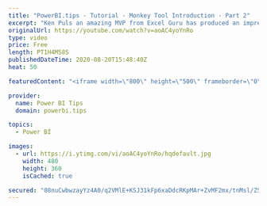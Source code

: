 ```yaml
---
title: "PowerBI.tips - Tutorial - Monkey Tool Introduction - Part 2"
excerpt: "Ken Puls an amazing MVP from Excel Guru has produced an impressive tool, Monkey Tools.  This tool is an Excel Add-in that aids business users to work quickly building Data Models.   Come join us to learn about how this tool can help you in your daily work flow.   Follow Ken Blog: https://xlguru.ca/blog"
originalUrl: https://youtube.com/watch?v=aoAC4yoYnRo
type: video
price: Free
length: PT1H4M58S
publishedDateTime: 2020-08-20T15:48:40Z
heat: 50

featuredContent: "<iframe width=\"800\" height=\"500\" frameborder=\"0\" src=\"https://www.youtube.com/embed/aoAC4yoYnRo\" allow=\"accelerometer; autoplay; encrypted-media; gyroscope; picture-in-picture\" allowfullscreen></iframe>"

provider:
  name: Power BI Tips
  domain: powerbi.tips

topics:
  - Power BI

images:
  - url: https://i.ytimg.com/vi/aoAC4yoYnRo/hqdefault.jpg
    width: 480
    height: 360
    isCached: true

secured: "08nuCwbwzayYz4A0/q2VMlE+KSJ31kFp6xaDdcRKpMAr+ZvMF2mx/tnMsl/ZS3Ja9phX88kR6E77n6jrflquYp6cdwOjf+hPKrV4q1xSHaqaW6sP0Qxt66xv2n+psvI4ZkVYhWCHehSQxym/lN+03yZ2Hrg5loWilqKoVKVwHXLv5sUdIpoE1hnFmdXk5vIsk5C11LzjU0OO0HJ4JXbP7wEKb6ulwmoyW2j6AXMSJIMmbphM0agiUMxtvIc5BL+Y7oIrJaYB5UBrZCo/+0f6WSJF5M+MG1T4UAC/SXmnqD+NPtqAsp55cQDF0cAl57h+3eP2IoloudDZ/dONG+c8auuW1h/uASH11ZUBvL1gTlDspKwyAdfAZv8CpClNP1R4mt45sgGkRKOl4ta3ibocZ+6EPhU8ubjFyBvKbO3X9EI=;UBY15RMuM4G/D0qYN4Q48w=="
---
```


